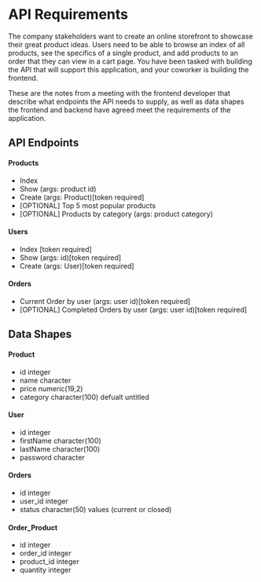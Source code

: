 # API Requirements
The company stakeholders want to create an online storefront to showcase their great product ideas. Users need to be able to browse an index of all products, see the specifics of a single product, and add products to an order that they can view in a cart page. You have been tasked with building the API that will support this application, and your coworker is building the frontend.

These are the notes from a meeting with the frontend developer that describe what endpoints the API needs to supply, as well as data shapes the frontend and backend have agreed meet the requirements of the application. 

## API Endpoints
#### Products
- Index 
- Show (args: product id)
- Create (args: Product)[token required]
- [OPTIONAL] Top 5 most popular products 
- [OPTIONAL] Products by category (args: product category)

#### Users
- Index [token required]
- Show (args: id)[token required]
- Create (args: User)[token required]

#### Orders
- Current Order by user (args: user id)[token required]
- [OPTIONAL] Completed Orders by user (args: user id)[token required]

## Data Shapes
#### Product
-  id           integer
- name          character
- price         numeric(19,2)
- category      character(100)     defualt untitled

#### User
- id            integer
- firstName     character(100)
- lastName      character(100)
- password      character

#### Orders
- id           integer
- user_id      integer
- status       character(50)     values (current or closed)

#### Order_Product
- id           integer           
- order_id     integer        
- product_id   integer            
- quantity     integer